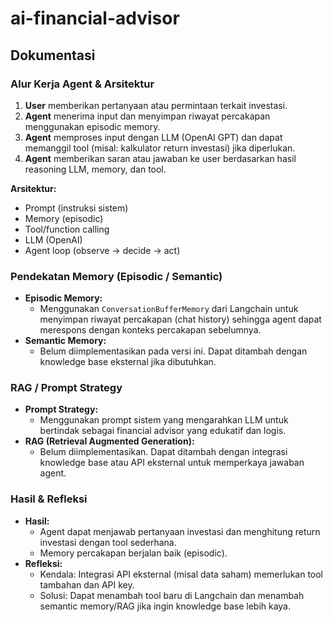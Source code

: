 # ai-financial-advisor

## Dokumentasi

### Alur Kerja Agent & Arsitektur

1. **User** memberikan pertanyaan atau permintaan terkait investasi.
2. **Agent** menerima input dan menyimpan riwayat percakapan menggunakan episodic memory.
3. **Agent** memproses input dengan LLM (OpenAI GPT) dan dapat memanggil tool (misal: kalkulator return investasi) jika diperlukan.
4. **Agent** memberikan saran atau jawaban ke user berdasarkan hasil reasoning LLM, memory, dan tool.

**Arsitektur:**

- Prompt (instruksi sistem)
- Memory (episodic)
- Tool/function calling
- LLM (OpenAI)
- Agent loop (observe → decide → act)

### Pendekatan Memory (Episodic / Semantic)

- **Episodic Memory:**
  - Menggunakan `ConversationBufferMemory` dari Langchain untuk menyimpan riwayat percakapan (chat history) sehingga agent dapat merespons dengan konteks percakapan sebelumnya.
- **Semantic Memory:**
  - Belum diimplementasikan pada versi ini. Dapat ditambah dengan knowledge base eksternal jika dibutuhkan.

### RAG / Prompt Strategy

- **Prompt Strategy:**
  - Menggunakan prompt sistem yang mengarahkan LLM untuk bertindak sebagai financial advisor yang edukatif dan logis.
- **RAG (Retrieval Augmented Generation):**
  - Belum diimplementasikan. Dapat ditambah dengan integrasi knowledge base atau API eksternal untuk memperkaya jawaban agent.

### Hasil & Refleksi

- **Hasil:**
  - Agent dapat menjawab pertanyaan investasi dan menghitung return investasi dengan tool sederhana.
  - Memory percakapan berjalan baik (episodic).
- **Refleksi:**
  - Kendala: Integrasi API eksternal (misal data saham) memerlukan tool tambahan dan API key.
  - Solusi: Dapat menambah tool baru di Langchain dan menambah semantic memory/RAG jika ingin knowledge base lebih kaya.
